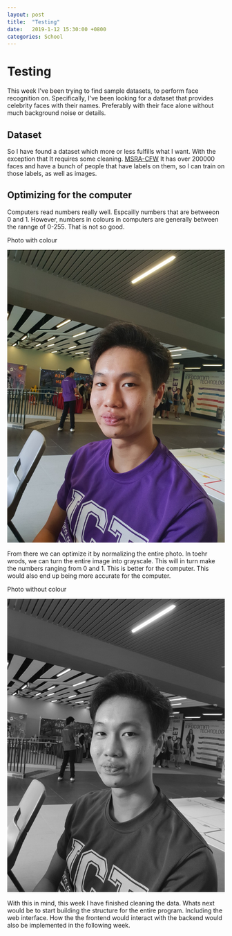 ```yaml
---
layout: post
title:  "Testing"
date:   2019-1-12 15:30:00 +0800
categories: School
---
```


# Testing
This week I've been trying to find sample datasets, to perform face recognition on.
Specifically, I've been looking for a dataset that provides celebrity faces with their names.
Preferably with their face alone without much background noise or details.


## Dataset
So I have found a dataset which more or less fulfills what I want. With the exception that It requires some cleaning.
[MSRA-CFW](https://www.microsoft.com/en-us/research/project/msra-cfw-data-set-of-celebrity-faces-on-the-web/)
It has over 200000 faces and have a bunch of people that have labels on them, so I can train on those labels, as well as images.

## Optimizing for the computer
Computers read numbers really well. Espcailly numbers that are betweeon 0 and 1. However, numbers in colours in computers are generally between the rannge of 0-255. That is not so good.


Photo with colour

![Colour](https://github.com/lczm/lczm.github.io/blob/master/_posts/photos/jasper.jpg "Photo")

From there we can optimize it by normalizing the entire photo. In toehr wrods, we can turn the entire image into grayscale. This will in turn make the numbers ranging from 0 and 1. This is better for the computer. This would also end up being more accurate for the computer.


Photo without colour

![No colour](https://github.com/lczm/lczm.github.io/blob/master/_posts/photos/jasper2.jpg "Photo2")



With this in mind, this week I have finished cleaning the data. Whats next would be to start building the structure for the entire program. Including the web interface. How the the frontend would interact with the backend would also be implemented in the following week.
